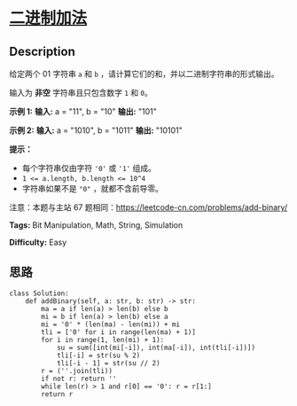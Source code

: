 # [二进制加法][title]

## Description

给定两个 01 字符串 `a` 和 `b` ，请计算它们的和，并以二进制字符串的形式输出。

输入为 **非空** 字符串且只包含数字 `1` 和 `0`。



**示例  1:**
            **输入:** a = "11", b = "10"    **输出:** "101"

**示例  2:**
            **输入:** a = "1010", b = "1011"    **输出:** "10101"



**提示：**

  * 每个字符串仅由字符 `'0'` 或 `'1'` 组成。
  * `1 <= a.length, b.length <= 10^4`
  * 字符串如果不是 `"0"` ，就都不含前导零。



注意：本题与主站 67 题相同：<https://leetcode-cn.com/problems/add-binary/>


**Tags:** Bit Manipulation, Math, String, Simulation

**Difficulty:** Easy

## 思路

``` python3
class Solution:
    def addBinary(self, a: str, b: str) -> str:
        ma = a if len(a) > len(b) else b
        mi = b if len(a) > len(b) else a
        mi = '0' * (len(ma) - len(mi)) + mi
        tli = ['0' for i in range(len(ma) + 1)]
        for i in range(1, len(mi) + 1):
            su = sum([int(mi[-i]), int(ma[-i]), int(tli[-i])])
            tli[-i] = str(su % 2)
            tli[-i - 1] = str(su // 2)
        r = (''.join(tli))
        if not r: return ''
        while len(r) > 1 and r[0] == '0': r = r[1:]
        return r        
```

[title]: https://leetcode-cn.com/problems/JFETK5
